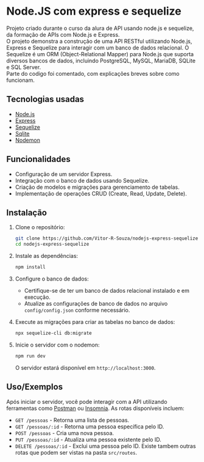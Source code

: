 
# Node.JS com express e sequelize

Projeto criado durante o curso da alura de API usando node.js e sequelize, da formação de APIs com Node.js e Express.\
O projeto demonstra a construção de uma API RESTful utilizando Node.js, Express e Sequelize para interagir com um banco de dados relacional. O Sequelize é um ORM (Object-Relational Mapper) para Node.js que suporta diversos bancos de dados, incluindo PostgreSQL, MySQL, MariaDB, SQLite e SQL Server.\
Parte do codigo foi comentado, com explicações breves sobre como funcionam.


## Tecnologias usadas

- [Node.js](https://nodejs.org/)
- [Express](https://expressjs.com/)
- [Sequelize](https://sequelize.org/)
- [Sqlite](https://www.sqlite.org/index.html)
- [Nodemon](https://nodemon.io)

## Funcionalidades

- Configuração de um servidor Express.
- Integração com o banco de dados usando Sequelize.
- Criação de modelos e migrações para gerenciamento de tabelas.
- Implementação de operações CRUD (Create, Read, Update, Delete).


## Instalação

1. Clone o repositório:

   ```bash
   git clone https://github.com/Vitor-R-Souza/nodejs-express-sequelize.git
   cd nodejs-express-sequelize
   ```

2. Instale as dependências:

   ```bash
   npm install
   ```
3. Configure o banco de dados:

   - Certifique-se de ter um banco de dados relacional instalado e em execução.
   - Atualize as configurações de banco de dados no arquivo `config/config.json` conforme necessário.

4. Execute as migrações para criar as tabelas no banco de dados:

   ```bash
   npx sequelize-cli db:migrate
   ```

5. Inicie o servidor com o nodemon:

   ```bash
   npm run dev
   ```

   O servidor estará disponível em `http://localhost:3000`.
## Uso/Exemplos

Após iniciar o servidor, você pode interagir com a API utilizando ferramentas como [Postman](https://www.postman.com/) ou [Insomnia](https://insomnia.rest/). As rotas disponíveis incluem:

- `GET /pessoas` - Retorna uma lista de pessoas.
- `GET /pessoas/:id` - Retorna uma pessoa específica pelo ID.
- `POST /pessoas` - Cria uma nova pessoa.
- `PUT /pessoas/:id` - Atualiza uma pessoa existente pelo ID.
- `DELETE /pessoas/:id` - Exclui uma pessoa pelo ID.
Existe tambem outras rotas que podem ser vistas na pasta `src/routes`.

